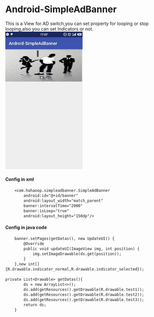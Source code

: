# Android-SimpleAdBanner
This is a View for AD switch,you can set property for looping or stop looping,also you can set Indicators or not.
![Alt text](https://github.com/hahaoop/Android-SimpleAdBanner/raw/master/Screenshots/screenshots1.gif)
#### Config in xml
```
	<com.hahaoop.simpleadbanner.SimpleAdBanner
        android:id="@+id/banner"
        android:layout_width="match_parent"
        banner:intervalTime="2000"
        banner:isLoop="true"
        android:layout_height="150dp"/>
```
#### Config in java code
```
	banner.setPages(getDatas(), new UpdateUI() {
        @Override
        public void updateUI(ImageView img, int position) {
            img.setImageDrawable(ds.get(position));
        }
    },new int[]{R.drawable.indicator_normal,R.drawable.indicator_selected});

private List<Drawable> getDatas(){
        ds = new ArrayList<>();
        ds.add(getResources().getDrawable(R.drawable.test1));
        ds.add(getResources().getDrawable(R.drawable.test2));
        ds.add(getResources().getDrawable(R.drawable.test3));
        return ds;
    }
```